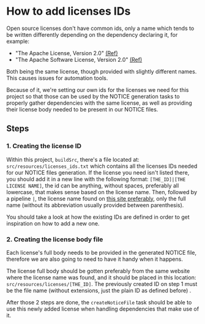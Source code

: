 # How to add licenses IDs

Open source licenses don't have common ids, only a name which tends to be written differently
depending on the dependency declaring it, for example:

- "The Apache License, Version 2.0"
  [(Ref)](https://repo1.maven.org/maven2/org/jetbrains/kotlin/kotlin-stdlib-common/1.7.20/kotlin-stdlib-common-1.7.20.pom)
- "The Apache Software License, Version 2.0"
  [(Ref)](https://repo1.maven.org/maven2/com/squareup/okhttp3/okhttp/4.10.0/okhttp-4.10.0.pom)

Both being the same license, though provided with slightly different names. This causes issues for
automation tools.

Because of it, we're setting our own ids for the licenses we need for this project so that those can
be used by the NOTICE generation tasks to properly gather dependencies with the same license, as
well as providing their license body needed to be present in our NOTICE files.

## Steps

### 1. Creating the license ID

Within this project, `buildSrc`, there's a file located at: `src/resources/licenses_ids.txt` which
contains all the licenses IDs needed for our NOTICE files generation. If the license you need isn't
listed there, you should add it in a new line with the following
format: `[THE_ID]|[THE LICENSE NAME]`, the id can be anything, without spaces, preferably all
lowercase, that makes sense based on the license name. Then, followed by a pipeline `|`, the license
name found on [this site preferably](https://opensource.org/licenses/alphabetical), only the full
name (without its abbreviation usually provided between parenthesis).

You should take a look at how the existing IDs are defined in order to get inspiration on how to add
a new one.

### 2. Creating the license body file

Each license's full body needs to be provided in the generated NOTICE file, therefore we are also
going to need to have it handy when it happens.

The license full body should be gotten preferably from the same website where the license name was
found, and it should be placed in this location: `src/resources/licenses/[THE_ID]`. The previously
created ID on step 1 must be the file name (without extensions, just the plain ID as defined before)
.

After those 2 steps are done, the `createNoticeFile` task should be able to use this newly added
license when handling dependencies that make use of it.